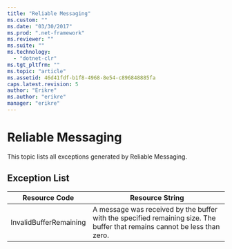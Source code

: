 ```yaml
---
title: "Reliable Messaging"
ms.custom: ""
ms.date: "03/30/2017"
ms.prod: ".net-framework"
ms.reviewer: ""
ms.suite: ""
ms.technology: 
  - "dotnet-clr"
ms.tgt_pltfrm: ""
ms.topic: "article"
ms.assetid: 46d41fdf-b1f8-4968-8e54-c896848885fa
caps.latest.revision: 5
author: "Erikre"
ms.author: "erikre"
manager: "erikre"
---
```

# Reliable Messaging
This topic lists all exceptions generated by Reliable Messaging.  
  
## Exception List  
  
|Resource Code|Resource String|  
|-------------------|---------------------|  
|InvalidBufferRemaining|A message was received by the buffer with the specified remaining size. The buffer that remains cannot be less than zero.|
